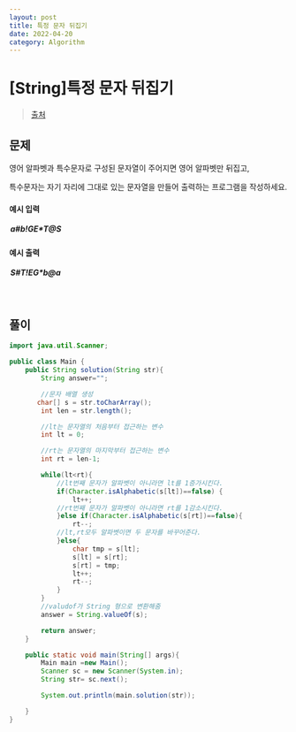 ```yaml
---
layout: post
title: 특정 문자 뒤집기
date: 2022-04-20
category: Algorithm
---
```


# [String]특정 문자 뒤집기

> [출처](https://www.inflearn.com/course/%EC%9E%90%EB%B0%94-%EC%95%8C%EA%B3%A0%EB%A6%AC%EC%A6%98-%EB%AC%B8%EC%A0%9C%ED%92%80%EC%9D%B4-%EC%BD%94%ED%85%8C%EB%8C%80%EB%B9%84/)

## 문제

영어 알파벳과 특수문자로 구성된 문자열이 주어지면 영어 알파벳만 뒤집고,

특수문자는 자기 자리에 그대로 있는 문자열을 만들어 출력하는 프로그램을 작성하세요.

#### 예시 입력

<h5 style = "margin-top:3px; margin-left:2px;">
	a#b!GE*T@S
</h5>

#### 예시 출력

<h5 style = "margin-top:3px; margin-left:2px;">S#T!EG*b@a</h5>

<br>

## 풀이

```java
import java.util.Scanner;

public class Main {
    public String solution(String str){
        String answer="";

        //문자 배열 생성
       char[] s = str.toCharArray();
        int len = str.length();

        //lt는 문자열의 처음부터 접근하는 변수
        int lt = 0;

        //rt는 문자열의 마지막부터 접근하는 변수
        int rt = len-1;

        while(lt<rt){
            //lt번째 문자가 알파벳이 아니라면 lt를 1증가시킨다.
            if(Character.isAlphabetic(s[lt])==false) {
                lt++;
            //rt번째 문자가 알파벳이 아니라면 rt를 1감소시킨다.
            }else if(Character.isAlphabetic(s[rt])==false){
                rt--;
            //lt,rt모두 알파벳이면 두 문자를 바꾸어준다.
            }else{
                char tmp = s[lt];
                s[lt] = s[rt];
                s[rt] = tmp;
                lt++;
                rt--;
            }
        }
        //valudof가 String 형으로 변환해줌
        answer = String.valueOf(s);

        return answer;
    }

    public static void main(String[] args){
        Main main =new Main();
        Scanner sc = new Scanner(System.in);
        String str= sc.next();

        System.out.println(main.solution(str));

    }
}
```
